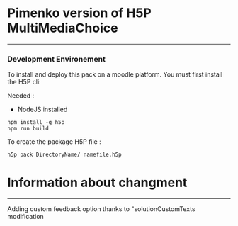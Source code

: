 # Pimenko version of H5P MultiMediaChoice #
** **
### Development Environement ###
To install and deploy this pack on a moodle platform.
You must first install the H5P cli:

Needed :
- NodeJS installed

```
npm install -g h5p
npm run build
```

To create the package H5P file :
```
h5p pack DirectoryName/ namefile.h5p
```

# Information about changment 
** **
Adding custom feedback option thanks to "solutionCustomTexts modification
